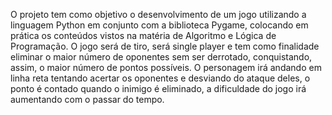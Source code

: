 O projeto tem como objetivo o desenvolvimento de um jogo utilizando a linguagem Python em conjunto com a biblioteca Pygame, colocando em prática os conteúdos vistos na matéria de Algoritmo e Lógica de Programação.
O jogo será de tiro, será single player e tem como finalidade eliminar o maior número de oponentes sem ser derrotado, conquistando, assim, o maior número de pontos possíveis. O personagem irá andando em linha reta tentando acertar os oponentes e desviando do ataque deles, o ponto é contado quando o inimigo é eliminado, a dificuldade do jogo irá aumentando com o passar do tempo.
